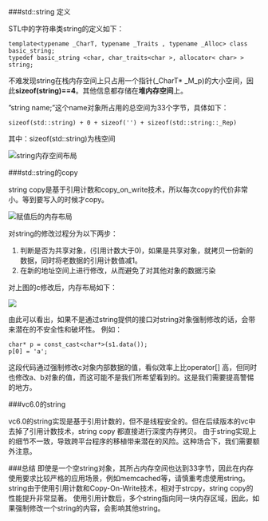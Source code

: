 ###std::string 定义

STL中的字符串类string的定义如下：

	template<typename _CharT, typename _Traits , typename _Alloc> class basic_string;
	typedef basic_string <char, char_traits<char >, allocator< char> > string;

不难发现string在栈内存空间上只占用一个指针(_CharT* _M_p)的大小空间，因此**sizeof(string)==4**。其他信息都存储在**堆内存空间**上。

”string name;”这个name对象所占用的总空间为33个字节，具体如下：

	sizeof(std::string) + 0 + sizeof('') + sizeof(std::string::_Rep)

其中：sizeof(std::string)为栈空间

![string内存空间布局](http://blogs.360.cn/360cloud/files/2012/11/string-1.png)

###std::string的copy

string copy是基于引用计数和copy_on_write技术，所以每次copy的代价非常小。等到要写入的时候才copy。

![赋值后的内存布局](http://blogs.360.cn/360cloud/files/2012/11/string-2-300x278.png)

对string的修改过程分为以下两步：

1. 判断是否为共享对象，(引用计数大于0)，如果是共享对象，就拷贝一份新的数据，同时将老数据的引用计数值减1。
1. 在新的地址空间上进行修改，从而避免了对其他对象的数据污染

对上图的c修改后，内存布局如下：

![](http://blogs.360.cn/360cloud/files/2012/11/string-3-298x300.png)

由此可以看出，如果不是通过string提供的接口对string对象强制修改的话，会带来潜在的不安全性和破坏性。
例如：

	char* p = const_cast<char*>(s1.data());
	p[0] = 'a';

这段代码通过强制修改c对象内部数据的值，看似效率上比operator[] 高，但同时也修改a、b对象的值，而这可能不是我们所希望看到的。这是我们需要提高警惕的地方。

###vc6.0的string

vc6.0的string实现是基于引用计数的，但不是线程安全的。但在后续版本的vc中去掉了引用计数技术，string copy 都直接进行深度内存拷贝。
由于string实现上的细节不一致，导致跨平台程序的移植带来潜在的风险。这种场合下，我们需要额外注意。

###总结
即使是一个空string对象，其所占内存空间也达到33字节，因此在内存使用要求比较严格的应用场景，例如memcached等，请慎重考虑使用string。
string由于使用引用计数和Copy-On-Write技术，相对于strcpy，string copy的性能提升非常显著。
使用引用计数后，多个string指向同一块内存区域，因此，如果强制修改一个string的内容，会影响其他string。